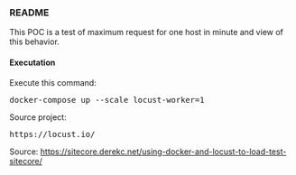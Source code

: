 ### README

This POC is a test of maximum request for one host in minute and view of this behavior.

<h4>Executation</h4>

Execute this command:

<pre>docker-compose up --scale locust-worker=1</pre>

Source project:
<pre>https://locust.io/</pre>

Source:
</pre>https://sitecore.derekc.net/using-docker-and-locust-to-load-test-sitecore/</pre>
